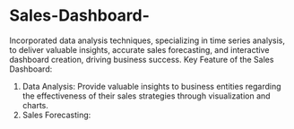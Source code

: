 # Sales-Dashboard-
Incorporated data analysis techniques, specializing in time series analysis, to deliver valuable insights, accurate sales forecasting, and interactive dashboard creation, driving business success.
 Key Feature of the Sales Dashboard:
1. Data Analysis: Provide valuable insights to business entities regarding the effectiveness of their sales strategies through visualization and charts.
2. Sales Forecasting:
